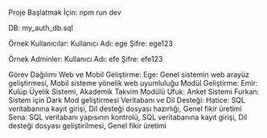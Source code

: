 Proje Başlatmak İçin:
npm run dev

DB:
my_auth_db.sql

Örnek Kullanıcılar:
Kullanıcı Adı: ege
Şifre: ege123

Örnek Adminler:
Kullanıcı Adı: efe
Şifre: efe123



Görev Dağılımı
Web ve Mobil Geliştirme:
Ege: Genel sistemin web arayüz geliştirmesi, Mobil sisteme yönelik web uyumluluğu
Modül Geliştirme:
Emir: Kulüp Üyelik Sistemi, Akademik Takvim Modülü
Ufuk: Anket Sistemi
Furkan: Sistem için Dark Mod geliştirmesi
Veritabanı ve Dil Desteği:
Hatice: SQL veritabanına kayıt girişi, Dil desteği dosyası hazırlığı, Genel fikir üretimi
Sena: SQL veritabanı yapısının kontrolü, SQL veritabanına kayıt girişi, Dil desteği dosyası geliştirilmesi, Genel fikir üretimi
